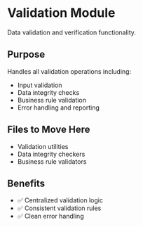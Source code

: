 # Validation Module

Data validation and verification functionality.

## Purpose

Handles all validation operations including:
- Input validation
- Data integrity checks
- Business rule validation
- Error handling and reporting

## Files to Move Here

- Validation utilities
- Data integrity checkers
- Business rule validators

## Benefits

- ✅ Centralized validation logic
- ✅ Consistent validation rules
- ✅ Clean error handling 